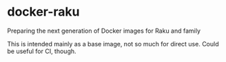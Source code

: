 # docker-raku

Preparing the next generation of Docker images for Raku and family

This is intended mainly as a base image, not so much for direct use. Could be
useful for CI, though.
